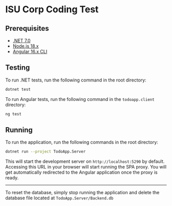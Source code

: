 ﻿# ISU Corp Coding Test

## Prerequisites

- [.NET 7.0](https://dotnet.microsoft.com/en-us/download/dotnet/7.0)
- [Node.js 18.x](https://nodejs.org/en/download/)
- [Angular 16.x CLI](https://www.npmjs.com/package/@angular/cli/v/16.0.0)

## Testing

To run .NET tests, run the following command in the root directory:

```bash
dotnet test
```

To run Angular tests, run the following command in the `todoapp.client` directory:

```bash
ng test
```

## Running

To run the application, run the following commands in the root directory:

```bash
dotnet run --project TodoApp.Server
```

This will start the development server on `http://localhost:5290` by default.
Accessing this URL in your browser will start running the SPA proxy. You will get automatically redirected to the Angular application once the proxy is ready.

---

To reset the database, simply stop running the application and delete the database file located at `TodoApp.Server/Backend.db`
